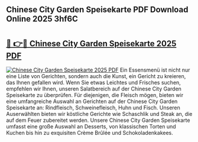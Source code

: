 ## Chinese City Garden Speisekarte PDF Download Online 2025 3hf6C

# <h2><a href="http://gcc9xp7.nevu.top/?p=Chinese+City+Garden+Speisekarte">🔗 👉🔴 Chinese City Garden Speisekarte 2025 PDF</a></h2>

[![Chinese City Garden Speisekarte 2025 PDF](https://i.imgur.com/dBaPXMq.png)](http://gcc9xp7.nevu.top/?p=Chinese+City+Garden+Speisekarte)
Ein Essensmenü ist nicht nur eine Liste von Gerichten, sondern auch die Kunst, ein Gericht zu kreieren, das Ihnen gefallen wird. Wenn Sie etwas Leichtes und Frisches suchen, empfehlen wir Ihnen, unseren Salatbereich auf der Chinese City Garden Speisekarte zu überprüfen. Für diejenigen, die Fleisch mögen, bieten wir eine umfangreiche Auswahl an Gerichten auf der Chinese City Garden Speisekarte an: Rindfleisch, Schweinefleisch, Huhn und Fisch. Unseren Auserwählten bieten wir köstliche Gerichte wie Schaschlik und Steak an, die auf dem Feuer zubereitet werden. Unsere Chinese City Garden Speisekarte umfasst eine große Auswahl an Desserts, von klassischen Torten und Kuchen bis hin zu exquisiten Crème Brûlée und Schokoladenkakees.
